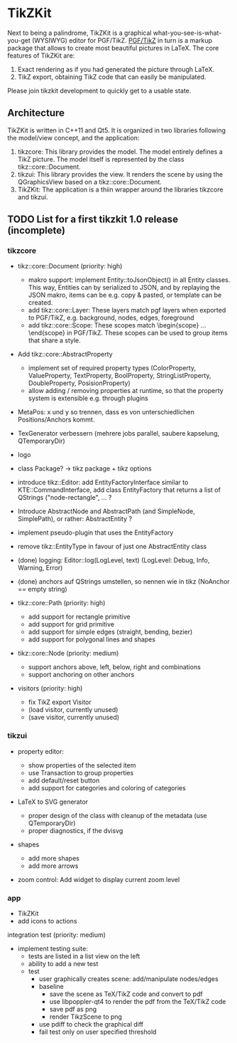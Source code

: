 # TikZKit

Next to being a palindrome, TikZKit is a graphical what-you-see-is-what-you-get
(WYSIWYG) editor for PGF/TikZ. [PGF/TikZ](http://www.texample.net/tikz/examples/all/)
in turn is a markup package that allows to create most beautiful pictures in LaTeX.
The core features of TikZKit are:
1. Exact rendering as if you had generated the picture through LaTeX.
2. TikZ export, obtaining TikZ code that can easily be manipulated.

Please join tikzkit development to quickly get to a usable state.

## Architecture

TikZKit is written in C++11 and Qt5.
It is organized in two libraries following the model/view concept, and the application:
1. tikzcore: This library provides the model. The model entirely defines a TikZ
   picture. The model itself is represented by the class tikz::core::Document.
2. tikzui: This library provides the view. It renders the scene by using the
   QGraphicsView based on a tikz::core::Document.
3. TikZKit: The application is a thiin wrapper around the libraries tikzcore and
   tikzui.

## TODO List for a first tikzkit 1.0 release (incomplete)

### tikzcore
- tikz::core::Document (priority: high)
  - makro support: implement Entity::toJsonObject() in all Entity classes. This
    way, Entities can by serialized to JSON, and by replaying the JSON makro,
    items can be e.g. copy & pasted, or template can be created.
  - add tikz::core::Layer: These layers match pgf layers when exported to PGF/TikZ, e.g.
    background, nodes, edges, foreground
  - add tikz::core::Scope: These scopes match \begin{scope} ... \end{scope} in
    PGF/TikZ. These scopes can be used to group items that share a style.

- Add tikz::core::AbstractProperty
  - implement set of required property types (ColorProperty, ValueProperty,
    TextProperty, BoolProperty, StringListProperty, DoubleProperty, PosisionProperty)
  - allow adding / removing properties at runtime, so that the property system
    is extensible e.g. through plugins

- MetaPos: x und y so trennen, dass es von unterschiedlichen Positions/Anchors kommt.
- TexGenerator verbessern (mehrere jobs parallel, saubere kapselung, QTemporaryDir)
- logo
- class Package? -> tikz package + tikz options
- introduce tikz::Editor: add EntityFactoryInterface similar to
  KTE::CommandInterface, add class EntityFactory that returns a list of
  QStrings ("node-rectangle", ... ?
- Introduce AbstractNode and AbstractPath (and SimpleNode, SimplePath), or rather: AbstractEntity ?
- implement pseudo-plugin that uses the EntityFactory
- remove tikz::EntityType in favour of just one AbstractEntity class
- (done) logging: Editor::log(LogLevel, text) (LogLevel: Debug, Info, Warning, Error)
- (done) anchors auf QStrings umstellen, so nennen wie in tikz (NoAnchor == empty string)

- tikz::core::Path (priority: high)
  - add support for rectangle primitive
  - add support for grid primitive
  - add support for simple edges (straight, bending, bezier)
  - add support for polygonal lines and shapes

- tikz::core::Node (priority: medium)
  - support anchors above, left, below, right and combinations
  - support anchoring on other anchors

- visitors (priority: high)
  - fix TikZ export Visitor
  - (load visitor, currently unused)
  - (save visitor, currently unused)

### tikzui

- property editor:
  - show properties of the selected item
  - use Transaction to group properties
  - add default/reset button
  - add support for categories and coloring of categories

- LaTeX to SVG generator
  - proper design of the class with cleanup of the metadata (use QTemporaryDir)
  - proper diagnostics, if the dvisvg 

- shapes
  - add more shapes
  - add more arrows

- zoom control: Add widget to display current zoom level

### app
- TikZKit
- add icons to actions

integration test (priority: medium)
- implement testing suite:
  - tests are listed in a list view on the left
  - ability to add a new test
  - test
    - user graphically creates scene: add/manipulate nodes/edges
    - baseline
      - save the scene as TeX/TikZ code and convert to pdf
      - use libpoppler-qt4 to render the pdf from the TeX/TikZ code
      - save pdf as png
      - render TikzScene to png
    - use pdiff to check the graphical diff
    - fail test only on user specified threshold

<!--- kate: space-indent on; indent-width 2; -->